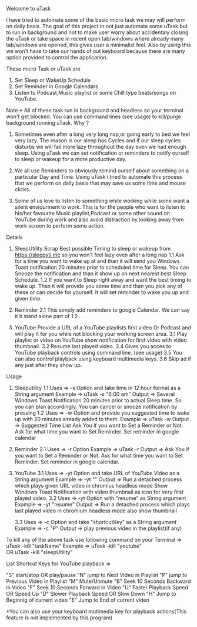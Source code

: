 Welcome to uTask

I have tried to automate some of the basic micro task we may will perform on daily basis.
The goal of this project in not just automate some uTask but to run in background and not to make user 
worry about accidentaly closing the uTask or take space in recent open tab/windows where already many 
tab/windows are opened, this gives user a minimalist feel. Also by using this we won't have to take our hands of 
out keyboard because there are many option provided to control the application.

These micro Task or uTask are
1. Set Sleep or WakeUp Schedule
2. Set Reminder in Google Calendars
3. Listen to Podcast,Music playlist or some Chill type beats/songs on YouTube.

Note-> All of these task run in background and headless so your terminal won't get blocked. You can use 
       command lines (see usage) to kill/purge background running uTask.
Why ?
1. Sometimes even after a long very long nap,or going early to bed we feel very lazy.
   The reason is our sleep has Cycles and if our sleep cycles disturbs we will fail more lazy
   throughout the day even we had enough sleep.
   Using uTask we can set notification or reminders to notify ourself to sleep or wakeup for 
   a more productive day.

2. We all use Reminders to obviously remind ourself about something on a particular Day and Time.
   Using uTask i tried to automate this process that we perform on daily basis that may save us some 
   time and mouse clicks.

3. Some of us love to listen to something while working while some want a silent enviourment to work.
   This is for the people who want to listen to his/her favourite Music playlist,Podcast or some other 
   sound on YouTube during work and also avoid distraction by looking away from work screen to perform
   some action.

Details
1. SleepUtility
Scrap Best possible Timing to sleep or wakeup from https://sleepyti.me so you won't feel lazy even after a long nap
    1.1 Ask for a time you want to wake up at and than it will send you Windows Toast notification 20 minutes prior 
        to scheduled time for Sleep. You can Snooze the notification and than it show up on next nearest best Sleep
        Schedule.
    1.2 If you want to Sleep right away and want the best timing to wake up. Than it will provide you some time 
        and than you pick any of these or can decide for yourself. It will set reminder to wake you up and given time.

2. Reminder
   2.1 This simply add reminders to google Calendar. We can say it it stand alone part of 1.2 .

3. YouTube
Provide a URL of a YouTube playlists first video Or Podcast and will play it for you while not blocking your working screen area.
    3.1 Play playlist or video on YouTube show notification for first video with video thumbnail.
    3.2 Resume last played video.
    3.4 Gives you acces to YouTube playback controls using command line. (see usage)
    3.5 You can also control playback using keyboard multimedia keys.
    3.6 Skip ad if any just after they show up.

Usage
1. Sleeputility
   1.1 Uses    => -s Option and take time in 12 hour format as a String argument
       Example => uTask -s "6:00 am" 
       Output  => Several Windows Toast Notification 20 minutes prior to actual Sleep time.
                  So you can plan accordingly. You can cancel or snooze notification by pressing 
   1.2 Uses    => -w Option and provide you suggested time to wake up with 20 minutes already added to them.
       Example => uTask -w
       Output  => Suggested Time List
                  Ask You if you want to Set a Reminder or Not.
                  Ask for what time you want to Set Reminder.
                  Set reminder in google calendar
2. Reminder
   2.1 Uses    => -r Option
       Example => uTask -r
       Output  => Ask You if you want to Set a Reminder or Not.
                  Ask for what time you want to Set Reminder.
                  Set reminder in google calendar.
3. YouTube
   3.1 Uses    =>  -yt Option and take URL of YouTube Video as a String argument
       Example =>  -yt "<URL>"
       Output  =>   Run a detached process which plays given URL video in chromius headless mode
                    Show Windows Toast Notification with video thumbnail as icon for very first played video.
   3.2 Uses    =>  -yt Option with "resume" as String argument
       Example =>  -yt "resume"
       Output  =>   Run a detached process which plays last played video in chromium headless mode also show thumbnail

   3.3 Uses    =>   -c Option and take "shortcutKey" as a String argument
       Example =>   -c "P" 
       Output  =>   play previous video in the playlist(if any)

To kill any of the above task use following command on your Terminal => uTask -kill "taskName"
Example => uTask -kill "youtube"  
                 OR
           uTask -kill "sleepUtility"

List Shortcut Keys for YouTube playback =>

"S"  start/stop OR play/pause
"N"  jump to Next Video in Playlist
"P"  jump to Previous Video in Playlist
"M"  Mute/Unmute
"B"  Seek 10 Seconds Backward in Video
"F"  Seek 10 Seconds Forward in Video
"U"  Faster Playback Speed OR Speed Up
"D"  Slower Playback Speed OR Slow Down
"H"  Jump to Beginnig of current video
"E"  Jump to End of current video

*You can also use your keyboard mutimedia key for playback actions(This feature is not implemented by this program)